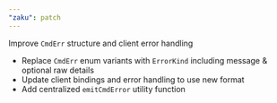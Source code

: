 ```yaml
---
"zaku": patch
---
```


Improve `CmdErr` structure and client error handling

- Replace `CmdErr` enum variants with `ErrorKind` including message & optional raw details
- Update client bindings and error handling to use new format
- Add centralized `emitCmdError` utility function
